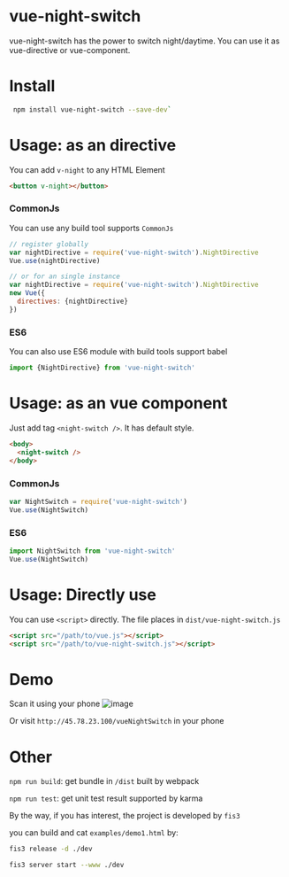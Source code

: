 # vue-night-switch

vue-night-switch has the power to switch night/daytime. You can use it
as vue-directive or vue-component.
 
# Install

```bash
 npm install vue-night-switch --save-dev`
```

# Usage: as an directive

You can add `v-night` to any HTML Element
```html
<button v-night></button>
```

### CommonJs

You can use any build tool supports `CommonJs`

```JavaScript
// register globally
var nightDirective = require('vue-night-switch').NightDirective
Vue.use(nightDirective)

// or for an single instance
var nightDirective = require('vue-night-switch').NightDirective
new Vue({
  directives: {nightDirective}
})
```

### ES6

You can also use ES6 module with build tools support babel
```JavaScript
import {NightDirective} from 'vue-night-switch'
```

# Usage: as an vue component

Just add tag `<night-switch />`. It has default style.
```html
<body>
  <night-switch />
</body>
```

### CommonJs
```javascript
var NightSwitch = require('vue-night-switch')
Vue.use(NightSwitch)
```

### ES6
```javascript
import NightSwitch from 'vue-night-switch'
Vue.use(NightSwitch)
```

# Usage: Directly use

You can use `<script>` directly. The file places in `dist/vue-night-switch.js`
```html
<script src="/path/to/vue.js"></script>
<script src="/path/to/vue-night-switch.js"></script>
```

# Demo

Scan it using your phone
![image](https://github.com/garfileds/vue-night-switch/tree/master/examples/images/demo-qr.png)

Or visit `http://45.78.23.100/vueNightSwitch` in your phone

# Other

`npm run build`: get bundle in `/dist` built by webpack

`npm run test`: get unit test result supported by karma

By the way, if you has interest, the project is developed by `fis3`

you can build and cat `examples/demo1.html` by:

```bash
fis3 release -d ./dev
```

```bash
fis3 server start --www ./dev
```





